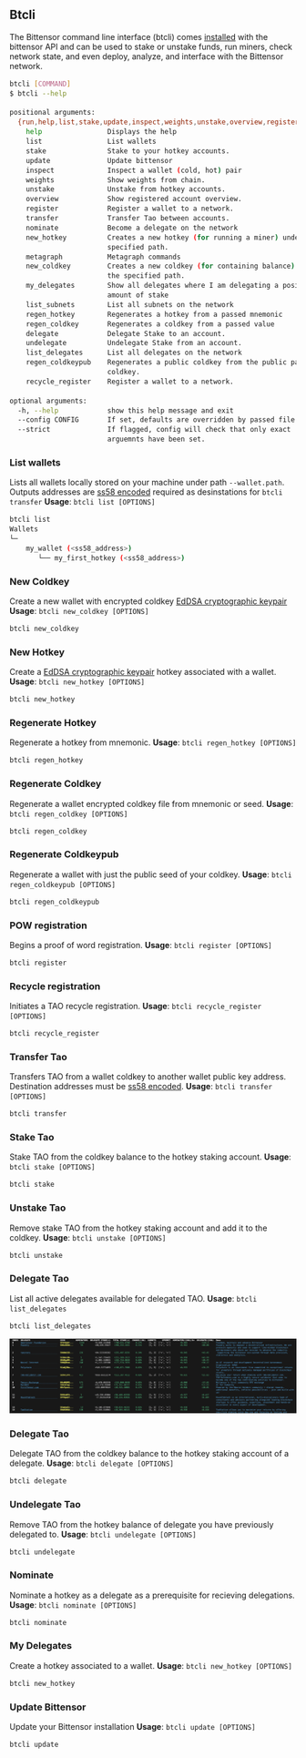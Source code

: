
## Btcli


The Bittensor command line interface (btcli) comes [installed](getting-started/installation) with the bittensor API and can be used to stake or unstake funds, run miners, check network state, and even deploy, analyze, and interface with the Bittensor network.



<Accordion title="Basic Commands">

```bash dark
btcli [COMMAND]
$ btcli --help

positional arguments:
  {run,help,list,stake,update,inspect,weights,unstake,overview,register,transfer,nominate,new_hotkey,metagraph,new_coldkey,my_delegates,list_subnets,regen_hotkey,regen_coldkey,delegate,undelegate,list_delegates,regen_coldkeypub,recycle_register}
    help                Displays the help
    list                List wallets
    stake               Stake to your hotkey accounts.
    update              Update bittensor
    inspect             Inspect a wallet (cold, hot) pair
    weights             Show weights from chain.
    unstake             Unstake from hotkey accounts.
    overview            Show registered account overview.
    register            Register a wallet to a network.
    transfer            Transfer Tao between accounts.
    nominate            Become a delegate on the network
    new_hotkey          Creates a new hotkey (for running a miner) under the
                        specified path.
    metagraph           Metagraph commands
    new_coldkey         Creates a new coldkey (for containing balance) under
                        the specified path.
    my_delegates        Show all delegates where I am delegating a positive
                        amount of stake
    list_subnets        List all subnets on the network
    regen_hotkey        Regenerates a hotkey from a passed mnemonic
    regen_coldkey       Regenerates a coldkey from a passed value
    delegate            Delegate Stake to an account.
    undelegate          Undelegate Stake from an account.
    list_delegates      List all delegates on the network
    regen_coldkeypub    Regenerates a public coldkey from the public part of the
                        coldkey.
    recycle_register    Register a wallet to a network.

optional arguments:
  -h, --help            show this help message and exit
  --config CONFIG       If set, defaults are overridden by passed file.
  --strict              If flagged, config will check that only exact
                        arguemnts have been set.
```

</Accordion>


<Accordion title="Wallets">

### List wallets
Lists all wallets locally stored on your machine under path `--wallet.path`. Outputs addresses are [ss58 encoded](https://docs.substrate.io/reference/address-formats/#:~:text=case%20L%20(l)-,Address%20type,address%20bytes%20that%20follow%20it.&text=Simple%20account%2Faddress%2Fnetwork%20identifier,directly%20as%20such%20an%20identifier) required as desinstations for ```btcli transfer```
**Usage**: ```btcli list [OPTIONS]```
```bash dark
btcli list
Wallets
└─
    my_wallet (<ss58_address>)
       └── my_first_hotkey (<ss58_address>)
```
### New Coldkey
Create a new wallet with encrypted coldkey [EdDSA cryptographic keypair](https://en.wikipedia.org/wiki/EdDSA#Ed25519)
**Usage**: ```btcli new_coldkey [OPTIONS]```
```bash dark
btcli new_coldkey
```

### New Hotkey
Create a [EdDSA cryptographic keypair](https://en.wikipedia.org/wiki/EdDSA#Ed25519) hotkey associated with a wallet.
**Usage**: ```btcli new_hotkey [OPTIONS]```
```bash dark
btcli new_hotkey
```

### Regenerate Hotkey
Regenerate a hotkey from mnemonic.
**Usage**: ```btcli regen_hotkey [OPTIONS]```
```bash dark
btcli regen_hotkey
```

### Regenerate Coldkey
Regenerate a wallet encrypted coldkey file from mnemonic or seed.
**Usage**: ```btcli regen_coldkey [OPTIONS]```
```bash dark
btcli regen_coldkey
```

### Regenerate Coldkeypub
Regenerate a wallet with just the public seed of your coldkey.
**Usage**: ```btcli regen_coldkeypub [OPTIONS]```
```bash dark
btcli regen_coldkeypub
```
</Accordion>



<Accordion title="Registration">

### POW registration
Begins a proof of word registration.
**Usage**: ```btcli register [OPTIONS]```
```bash dark
btcli register
```

### Recycle registration
Initiates a TAO recycle registration.
**Usage**: ```btcli recycle_register [OPTIONS]```
```bash dark
btcli recycle_register
```
</Accordion>


<Accordion title="Transfers/Staking">

### Transfer Tao
Transfers TAO from a wallet coldkey to another wallet public key address. Destination addresses must be [ss58 encoded](https://docs.substrate.io/reference/address-formats/#:~:text=case%20L%20(l)-,Address%20type,address%20bytes%20that%20follow%20it.&text=Simple%20account%2Faddress%2Fnetwork%20identifier,directly%20as%20such%20an%20identifier).
**Usage**: ```btcli transfer [OPTIONS]```
```bash dark
btcli transfer
```

### Stake Tao
Stake TAO from the coldkey balance to the hotkey staking account.
**Usage**: ```btcli stake [OPTIONS]```
```bash dark
btcli stake
```

### Unstake Tao
Remove stake TAO from the hotkey staking account and add it to the coldkey.
**Usage**: ```btcli unstake [OPTIONS]```
```bash dark
btcli unstake
```
</Accordion>


<Accordion title="Delegation">

### Delegate Tao
List all active delegates available for delegated TAO.
**Usage**: ```btcli list_delegates```
```bash dark
btcli list_delegates
```
![List Delegates](/images/list_delegates.png 'Output of List Delegates')

### Delegate Tao
Delegate TAO from the coldkey balance to the hotkey staking account of a delegate.
**Usage**: ```btcli delegate [OPTIONS]```
```bash dark
btcli delegate
```

### Undelegate Tao
Remove TAO from the hotkey balance of delegate you have previously delegated to.
**Usage**: ```btcli undelegate [OPTIONS]```
```bash dark
btcli undelegate
```

### Nominate
Nominate a hotkey as a delegate as a prerequisite for recieving delegations.
**Usage**: ```btcli nominate [OPTIONS]```
```bash dark
btcli nominate
```

### My Delegates
Create a hotkey associated to a wallet.
**Usage**: ```btcli new_hotkey [OPTIONS]```
```bash dark
btcli new_hotkey
```
</Accordion>



<Accordion title="Misc">

### Update Bittensor
Update your Bittensor installation
**Usage**: ```btcli update [OPTIONS]```
```bash dark
btcli update
```
</Accordion>
